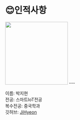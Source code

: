 # 😊인적사항   

<image src = 나.jpg height=200 width=200>
  ---
  
  이름: 박지현   
  전공: 스마트IoT전공   
  복수전공: 중국학과   
  깃허브: [JiHyeon](https://github.com/JiHyeoniii/github)
